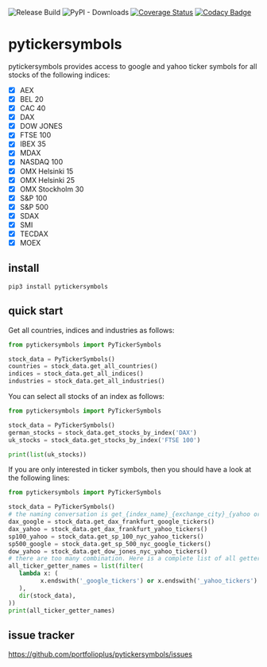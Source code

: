![Release Build](https://github.com/portfolioplus/pytickersymbols/workflows/Release%20Build/badge.svg)
![PyPI - Downloads](https://img.shields.io/pypi/dm/pytickersymbols?style=plastic)
[![Coverage Status](https://coveralls.io/repos/github/portfolioplus/pytickersymbols/badge.svg?branch=master)](https://coveralls.io/github/portfolioplus/pytickersymbols?branch=master)
[![Codacy Badge](https://app.codacy.com/project/badge/Grade/1385a87f773d47bc84336275a0182619)](https://www.codacy.com/gh/portfolioplus/pytickersymbols/dashboard?utm_source=github.com&amp;utm_medium=referral&amp;utm_content=portfolioplus/pytickersymbols&amp;utm_campaign=Badge_Grade)

# pytickersymbols

pytickersymbols provides access to google and yahoo ticker symbols for all stocks of the following indices:

- [x] AEX
- [x] BEL 20
- [x] CAC 40
- [x] DAX
- [x] DOW JONES
- [x] FTSE 100
- [x] IBEX 35
- [x] MDAX
- [x] NASDAQ 100
- [x] OMX Helsinki 15
- [x] OMX Helsinki 25
- [x] OMX Stockholm 30
- [x] S&P 100
- [x] S&P 500
- [x] SDAX
- [x] SMI
- [x] TECDAX
- [x] MOEX
## install

```shell
pip3 install pytickersymbols
```

## quick start

Get all countries, indices and industries as follows:

```python
from pytickersymbols import PyTickerSymbols

stock_data = PyTickerSymbols()
countries = stock_data.get_all_countries()
indices = stock_data.get_all_indices()
industries = stock_data.get_all_industries()
```

You can select all stocks of an index as follows:

```python
from pytickersymbols import PyTickerSymbols

stock_data = PyTickerSymbols()
german_stocks = stock_data.get_stocks_by_index('DAX')
uk_stocks = stock_data.get_stocks_by_index('FTSE 100')

print(list(uk_stocks))

```

If you are only interested in ticker symbols, then you should have a look at the following lines:

```python
from pytickersymbols import PyTickerSymbols

stock_data = PyTickerSymbols()
# the naming conversation is get_{index_name}_{exchange_city}_{yahoo or google}_tickers
dax_google = stock_data.get_dax_frankfurt_google_tickers()
dax_yahoo = stock_data.get_dax_frankfurt_yahoo_tickers()
sp100_yahoo = stock_data.get_sp_100_nyc_yahoo_tickers()
sp500_google = stock_data.get_sp_500_nyc_google_tickers()
dow_yahoo = stock_data.get_dow_jones_nyc_yahoo_tickers()
# there are too many combination. Here is a complete list of all getters
all_ticker_getter_names = list(filter(
   lambda x: (
         x.endswith('_google_tickers') or x.endswith('_yahoo_tickers')
   ),
   dir(stock_data),
))
print(all_ticker_getter_names)
```

## issue tracker

https://github.com/portfolioplus/pytickersymbols/issues


